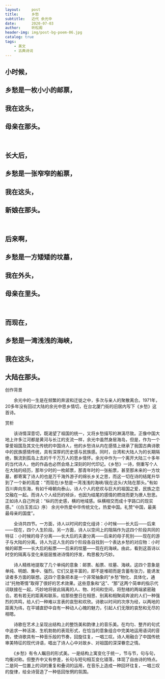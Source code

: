 ```yaml
---
layout:     post
title:      乡愁
subtitle:   近代 余光中
date:       2020-07-03
author:     听松阁
header-img: img/post-bg-poem-06.jpg
catalog: true
tags:
    - 美文
    - 古典诗词
---
```


## 小时候，
## 乡愁是一枚小小的邮票，
## 我在这头，
## 母亲在那头。
&nbsp;
## 长大后，
## 乡愁是一张窄窄的船票，
## 我在这头，
## 新娘在那头。
&nbsp;
## 后来啊，
## 乡愁是一方矮矮的坟墓，
## 我在外头，
## 母亲在里头。
&nbsp;
## 而现在，
## 乡愁是一湾浅浅的海峡，
## 我在这头，
## 大陆在那头。





创作背景

　　余光中的一生是在频繁的奔波和迁徙之中，多次与亲人的聚散离合。1971年，20多年没有回过大陆的余光中思乡情切，在台北厦门街的旧居内写下《乡愁》这首诗。





赏析



　　该诗情深意切，既渴望了祖国的统一，又将乡愁描写的淋漓尽致。正像中国大地上许多江河都是黄河与长江的支流一样，余光中虽然身居海岛，但是，作为一个挚爱祖国及其文化传统的中国诗人，他的乡愁诗从内在感情上继承了我国古典诗歌中的民族感情传统，具有深厚的历史感与民族感。同时，台湾和大陆人为的长期隔绝，飘流到孤岛上去的千千万万人的思乡情怀。余光中作为一个离开大陆三十多年的当代诗人，他的作品也必然会烙上深刻的时代印记。《乡愁》一诗，侧重写个人在大陆的经历，那年少时的一枚邮票，那青年时的一张船票，甚至那未来的一方坟墓，都寄寓了诗人的也是万千海外游子的绵长乡关之思，而这一切在诗的结尾升华到了一个新的高度：“而现在/乡愁是一湾浅浅的海峡/我在这头/大陆在那头。”有如百川奔向东海，有如千峰朝向泰山，诗人个人的悲欢与巨大的祖国之爱，民族之恋交融在一起。而诗人个人经历的倾诉，也因为结尾的感情的燃烧而更为撩人愁思。正如诗人自己所说：“纵的历史感，横的地域感。纵横相交而成十字路口的现实感。”（《白玉苦瓜》序） 余光中热爱中华传统文化，热爱中国。礼赞“中国，最美最母亲的国度”。



　　全诗共四节。一方面，诗人以时间的变化组诗：小时候——长大后——后来——现在，四个人生阶段。另一方面，诗人以空间上的阻隔作为这四个阶段共同的特征：小时候的母子分离——长大后的夫妻分离——后来的母子死别——现在的游子与大陆的分离。诗人为这人生的四个阶段各自找到一个表达乡愁的对应物：小时候的邮票——长大后的船票——后来的坟墓——现在的海峡。由此，看到这首诗以时空的隔离与变化来层层推进诗情的抒发，构思极为巧妙。



　　诗人精练地提取了几个单纯的意象：邮票、船票、坟墓、海峡。这四个意象是单纯、明朗、集中、强烈。它们又是丰富的，即不是堆砌而是含蓄有张力，能诱发读者多方面的联想。这四个意象把本是一个非常抽象的“乡愁”物化、具体化，通过“托物寄情”取得了很好的艺术效果。这些意象和“这”、“那”这两个简单的指示代词联接在一起，巧妙地将彼此隔离的人、物、时间和空间，将愁绪的两端紧密融合。若有若无的距离和联系，给那些整日在相思、别离和相聚阊奔波的人们一种强烈的共鸣，给人们一种难以言表的哀愁和欢欣。诗歌以时间的次序为经，以两地的距离为纬，在平铺直舒中自有一种动人心魄的魅力，引起人们无限的哀愁和无尽的相嗯。



　　诗歌在艺术上呈现出结构上的整饬美和韵律上的音乐美。在均匀、整齐的句式中追求一种活泼、生机勃勃的表现形式，在恰当的意象组合中完美地运用语词的音韵，使诗歌具有一种音乐般的节奏，回旋往复，一唱三叹。诗人用融合了中国传统审美特征的现代诗语，唱出了诗人心中对故乡、对祖国的深深眷恋之情。



　　《乡愁》有令人瞩目的形式美。一是结构上寓变化于统一，节与节，句与句，均衡对称。但整齐中又有参差，长句与短句相互变化错落，体现了自由诗的特点。二是同一位置上的词的重复和叠词的运用，在音乐上造成一种回环往复，一唱三叹的旋律，给全诗营造了一种低回怅惘的氛围。
